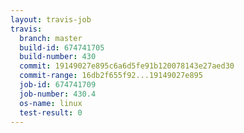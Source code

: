 ```yaml
---
layout: travis-job
travis:
  branch: master
  build-id: 674741705
  build-number: 430
  commit: 19149027e895c6a6d5fe91b120078143e27aed30
  commit-range: 16db2f655f92...19149027e895
  job-id: 674741709
  job-number: 430.4
  os-name: linux
  test-result: 0
---
```

